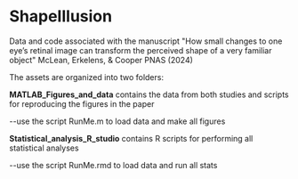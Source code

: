 # ShapeIllusion
Data and code associated with the manuscript "How small changes to one eye’s retinal image can transform the perceived shape of a very familiar object" 
McLean, Erkelens, & Cooper PNAS (2024)

The assets are organized into two folders:

**MATLAB_Figures_and_data** contains the data from both studies and scripts for reproducing the figures in the paper

--use the script RunMe.m to load data and make all figures

**Statistical_analysis_R_studio** contains R scripts for performing all statistical analyses

--use the script RunMe.rmd to load data and run all stats
